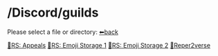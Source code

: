 # /Discord/guilds
Please select a file or directory:
[⬅back](https://reper2.github.io/Downloadable-Files/md/Discord/discord)

[📁RS: Appeals](https://reper2.github.io/Downloadable-Files/md/Discord/guilds/RS-Appeals)
[📁RS: Emoji Storage 1](reper2.github.io/Downloadable-Files/md/Discord/guilds/RS%20Emoji%20Storage%201/emoji/emoji)
[📁RS: Emoji Storage 2]()
[📁Reper2verse]()
